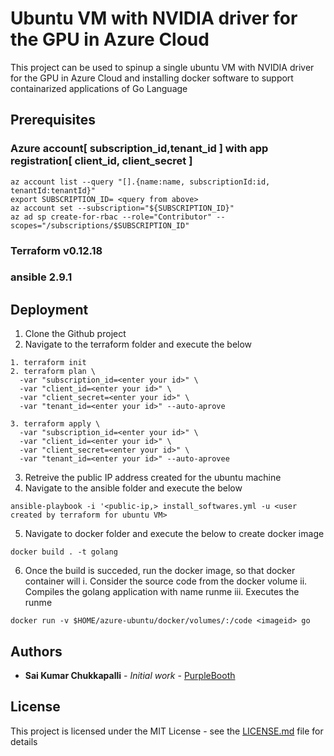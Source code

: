 # Ubuntu VM with NVIDIA driver for the GPU in Azure Cloud

This project can be used to spinup a single ubuntu VM with NVIDIA driver for the GPU in Azure Cloud and installing docker software to support containarized applications of Go Language

## Prerequisites

### Azure account[ subscription_id,tenant_id ] with app registration[ client_id, client_secret ]
```
az account list --query "[].{name:name, subscriptionId:id, tenantId:tenantId}"
export SUBSCRIPTION_ID= <query from above>
az account set --subscription="${SUBSCRIPTION_ID}"
az ad sp create-for-rbac --role="Contributor" --scopes="/subscriptions/$SUBSCRIPTION_ID"
```
### Terraform v0.12.18
### ansible 2.9.1

## Deployment
1. Clone the Github project
2. Navigate to the terraform folder and execute the below
```
1. terraform init
2. terraform plan \
  -var "subscription_id=<enter your id>" \
  -var "client_id=<enter your id>" \
  -var "client_secret=<enter your id>" \
  -var "tenant_id=<enter your id>" --auto-aprove

3. terraform apply \
  -var "subscription_id=<enter your id>" \
  -var "client_id=<enter your id>" \
  -var "client_secret=<enter your id>" \
  -var "tenant_id=<enter your id>" --auto-aprovee 
```
3. Retreive the public IP address created for the ubuntu machine
4. Navigate to the ansible folder and execute the below

```
ansible-playbook -i '<public-ip,> install_softwares.yml -u <user created by terraform for ubuntu VM>
```
5. Navigate to docker folder and execute the below to create docker image

```
docker build . -t golang
```

6. Once the build is succeded, run the docker image, so that docker container will 
  i.   Consider the source code from the docker volume
  ii.  Compiles the golang application with name runme
  iii. Executes the runme
  
```  
docker run -v $HOME/azure-ubuntu/docker/volumes/:/code <imageid> go
``` 

## Authors

* **Sai Kumar Chukkapalli** - *Initial work* - [PurpleBooth](https://github.com/saikumarch7548)

## License

This project is licensed under the MIT License - see the [LICENSE.md](LICENSE.md) file for details

